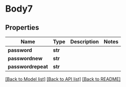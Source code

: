 # Body7

## Properties
Name | Type | Description | Notes
------------ | ------------- | ------------- | -------------
**password** | **str** |  | 
**passwordnew** | **str** |  | 
**passwordrepeat** | **str** |  | 

[[Back to Model list]](../README.md#documentation-for-models) [[Back to API list]](../README.md#documentation-for-api-endpoints) [[Back to README]](../README.md)

